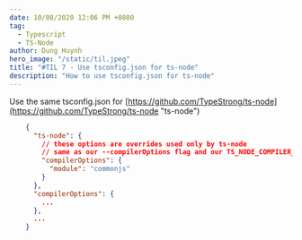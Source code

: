```yaml
---
date: 10/08/2020 12:06 PM +0800
tag:
  - Typescript
  - TS-Node
author: Dung Huynh
hero_image: "/static/til.jpeg"
title: "#TIL 7 - Use tsconfig.json for ts-node"
description: "How to use tsconfig.json for ts-node"
---
```


Use the same tsconfig.json for [https://github.com/TypeStrong/ts-node](https://github.com/TypeStrong/ts-node "ts-node")

```json
    {
      "ts-node": {
        // these options are overrides used only by ts-node
        // same as our --compilerOptions flag and our TS_NODE_COMPILER_OPTIONS environment variable
        "compilerOptions": {
          "module": "commonjs"
        }
      },
      "compilerOptions": {
        ...
      },
      ...
    }
```
